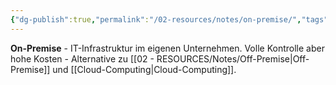 ```yaml
---
{"dg-publish":true,"permalink":"/02-resources/notes/on-premise/","tags":["infrastruktur/lokal","informatik/server/eigen"],"noteIcon":"","updated":"2025-09-10T17:01:52.633+02:00"}
---
```



**On-Premise** - IT-Infrastruktur im eigenen Unternehmen.
Volle Kontrolle aber hohe Kosten - Alternative zu [[02 - RESOURCES/Notes/Off-Premise\|Off-Premise]] und [[Cloud-Computing\|Cloud-Computing]].